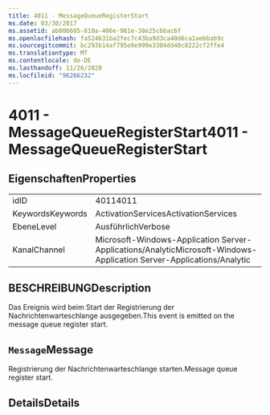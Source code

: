 ```yaml
---
title: 4011 - MessageQueueRegisterStart
ms.date: 03/30/2017
ms.assetid: ab806605-810a-406e-981e-38e25c66ac6f
ms.openlocfilehash: fa524631ba2fec7c43ba9d3ca40d6ca1aebbab9c
ms.sourcegitcommit: bc293b14af795e0e999e3304dd40c0222cf2ffe4
ms.translationtype: MT
ms.contentlocale: de-DE
ms.lasthandoff: 11/26/2020
ms.locfileid: "96266232"
---
```

# <a name="4011---messagequeueregisterstart"></a><span data-ttu-id="ba4f9-102">4011 - MessageQueueRegisterStart</span><span class="sxs-lookup"><span data-stu-id="ba4f9-102">4011 - MessageQueueRegisterStart</span></span>

## <a name="properties"></a><span data-ttu-id="ba4f9-103">Eigenschaften</span><span class="sxs-lookup"><span data-stu-id="ba4f9-103">Properties</span></span>  
  
|||  
|-|-|  
|<span data-ttu-id="ba4f9-104">id</span><span class="sxs-lookup"><span data-stu-id="ba4f9-104">ID</span></span>|<span data-ttu-id="ba4f9-105">4011</span><span class="sxs-lookup"><span data-stu-id="ba4f9-105">4011</span></span>|  
|<span data-ttu-id="ba4f9-106">Keywords</span><span class="sxs-lookup"><span data-stu-id="ba4f9-106">Keywords</span></span>|<span data-ttu-id="ba4f9-107">ActivationServices</span><span class="sxs-lookup"><span data-stu-id="ba4f9-107">ActivationServices</span></span>|  
|<span data-ttu-id="ba4f9-108">Ebene</span><span class="sxs-lookup"><span data-stu-id="ba4f9-108">Level</span></span>|<span data-ttu-id="ba4f9-109">Ausführlich</span><span class="sxs-lookup"><span data-stu-id="ba4f9-109">Verbose</span></span>|  
|<span data-ttu-id="ba4f9-110">Kanal</span><span class="sxs-lookup"><span data-stu-id="ba4f9-110">Channel</span></span>|<span data-ttu-id="ba4f9-111">Microsoft-Windows-Application Server-Applications/Analytic</span><span class="sxs-lookup"><span data-stu-id="ba4f9-111">Microsoft-Windows-Application Server-Applications/Analytic</span></span>|  
  
## <a name="description"></a><span data-ttu-id="ba4f9-112">BESCHREIBUNG</span><span class="sxs-lookup"><span data-stu-id="ba4f9-112">Description</span></span>  

 <span data-ttu-id="ba4f9-113">Das Ereignis wird beim Start der Registrierung der Nachrichtenwarteschlange ausgegeben.</span><span class="sxs-lookup"><span data-stu-id="ba4f9-113">This event is emitted on the message queue register start.</span></span>  
  
## <a name="message"></a><span data-ttu-id="ba4f9-114">`Message`</span><span class="sxs-lookup"><span data-stu-id="ba4f9-114">Message</span></span>  

 <span data-ttu-id="ba4f9-115">Registrierung der Nachrichtenwarteschlange starten.</span><span class="sxs-lookup"><span data-stu-id="ba4f9-115">Message queue register start.</span></span>  
  
## <a name="details"></a><span data-ttu-id="ba4f9-116">Details</span><span class="sxs-lookup"><span data-stu-id="ba4f9-116">Details</span></span>
